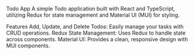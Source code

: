 Todo App
A simple Todo application built with React and TypeScript, utilizing Redux for state management and Material UI (MUI) for styling.

Features
Add, Update, and Delete Todos: Easily manage your tasks with CRUD operations.
Redux State Management: Uses Redux to handle state across components.
Material UI: Provides a clean, responsive design with MUI components.
